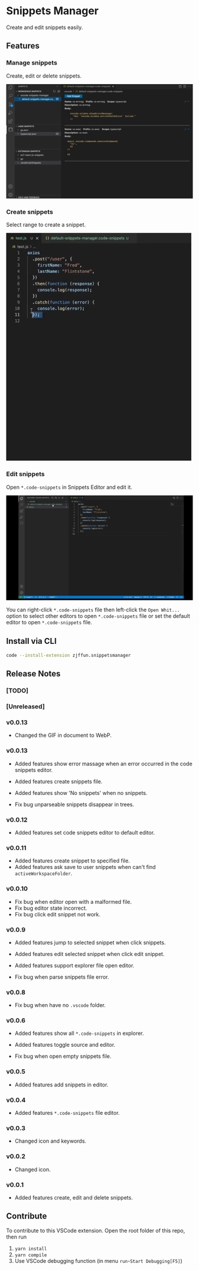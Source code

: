 # Snippets Manager

Create and edit snippets easily.

## Features

### Manage snippets

Create, edit or delete snippets.

![feature create](images/manager.png)

### Create snippets

Select range to create a snippet.

<img src="images/create1.webp" width="500px">

### Edit snippets

Open `*.code-snippets` in Snippets Editor and edit it.

![feature edit](images/edit.webp)

You can right-click `*.code-snippets` file then left-click the `Open Whit...` option to select other editors to open `*.code-snippets` file or set the default editor to open `*.code-snippets` file.

## Install via CLI

```bash
code --install-extension zjffun.snippetsmanager
```

## Release Notes

### [TODO]

### [Unreleased]

### v0.0.13

- Changed the GIF in document to WebP.

### v0.0.13

- Added features show error massage when an error occurred in the code snippets editor.
- Added features create snippets file.
- Added features show 'No snippets' when no snippets.

- Fix bug unparseable snippets disappear in trees.

### v0.0.12

- Added features set code snippets editor to default editor.

### v0.0.11

- Added features create snippet to specified file.
- Added features ask save to user snippets when can't find `activeWorkspaceFolder`.

### v0.0.10

- Fix bug when editor open with a malformed file.
- Fix bug editor state incorrect.
- Fix bug click edit snippet not work.

### v0.0.9

- Added features jump to selected snippet when click snippets.
- Added features edit selected snippet when click edit snippet.
- Added features support explorer file open editor.

- Fix bug when parse snippets file error.

### v0.0.8

- Fix bug when have no `.vscode` folder.

### v0.0.6

- Added features show all `*.code-snippets` in explorer.
- Added features toggle source and editor.

- Fix bug when open empty snippets file.

### v0.0.5

- Added features add snippets in editor.

### v0.0.4

- Added features `*.code-snippets` file editor.

### v0.0.3

- Changed icon and keywords.

### v0.0.2

- Changed icon.

### v0.0.1

- Added features create, edit and delete snippets.

## Contribute

To contribute to this VSCode extension. Open the root folder of this repo, then run

1. `yarn install`
2. `yarn compile`
3. Use VSCode debugging function (in menu `run`-`Start Debugging[F5]`)
